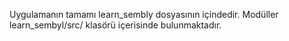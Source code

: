 Uygulamanın tamamı learn_sembly dosyasının içindedir. 
Modüller learn_sembyl/src/ klasörü içerisinde bulunmaktadır. 

